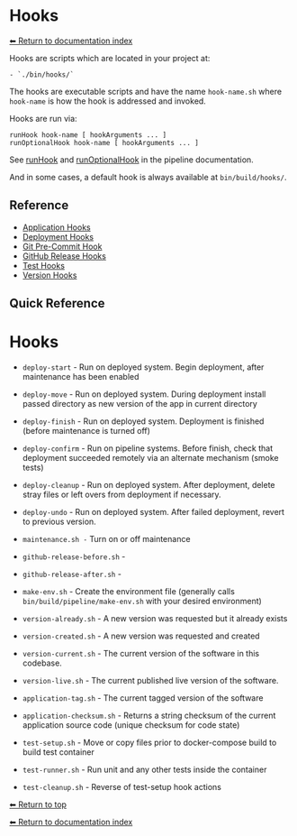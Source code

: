 # Hooks

[⬅ Return to documentation index](../index.md)

Hooks are scripts which are located in your project at:

    - `./bin/hooks/`

The hooks are executable scripts and have the name `hook-name.sh` where `hook-name` is how the hook is addressed and invoked.

Hooks are run via:

    runHook hook-name [ hookArguments ... ]
    runOptionalHook hook-name [ hookArguments ... ]

See [runHook](../tools/pipeline.md) and [runOptionalHook](../tools/pipeline.md) in the pipeline documentation.

And in some cases, a default hook is always available at `bin/build/hooks/`.

## Reference

- [Application Hooks](application.md)
- [Deployment Hooks](deployment.md)
- [Git Pre-Commit Hook](git-pre-commit.md)
- [GitHub Release Hooks](github-release.md)
- [Test Hooks](test.md)
- [Version Hooks](version.md)

## Quick Reference

# Hooks

- `deploy-start` - Run on deployed system. Begin deployment, after maintenance has been enabled
- `deploy-move` - Run on deployed system. During deployment install passed directory as new version of the app in current directory
- `deploy-finish` - Run on deployed system. Deployment is finished (before maintenance is turned off)
- `deploy-confirm` - Run on pipeline systems. Before finish, check that deployment succeeded remotely via an alternate mechanism (smoke tests)
- `deploy-cleanup` - Run on deployed system. After deployment, delete stray files or left overs from deployment if necessary.
- `deploy-undo` - Run on deployed system. After failed deployment, revert to previous version.

- `maintenance.sh -` Turn on or off maintenance

- `github-release-before.sh` -
- `github-release-after.sh` -

- `make-env.sh` - Create the environment file (generally calls `bin/build/pipeline/make-env.sh` with your desired environment)

- `version-already.sh` - A new version was requested but it already exists
- `version-created.sh` - A new version was requested and created
- `version-current.sh` - The current version of the software in this codebase.
- `version-live.sh` - The current published live version of the software.

- `application-tag.sh` - The current tagged version of the software
- `application-checksum.sh` - Returns a string checksum of the current application source code (unique checksum for code state)

- `test-setup.sh` - Move or copy files prior to docker-compose build to build test container
- `test-runner.sh` - Run unit and any other tests inside the container
- `test-cleanup.sh` - Reverse of test-setup hook actions

[⬅ Return to top](index.md)

[⬅ Return to documentation index](../index.md)
